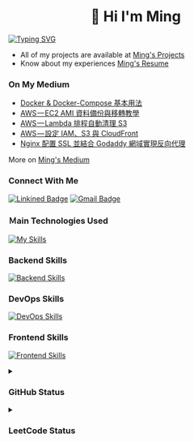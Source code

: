 <h1 align="center">👋 Hi I'm Ming</h1>

[![Typing SVG](https://readme-typing-svg.demolab.com?font=Fira+Code&size=30&weight=900&duration=3000&pause=1000&color=EFC7F7&center=true&vCenter=true&random=false&width=1024&lines=%E6%88%91%E5%8F%AA%E6%98%AF%E5%80%8B%E8%88%88%E8%B6%A3%E4%BD%BF%E7%84%B6%E7%9A%84%E5%B7%A5%E7%A8%8B%E5%B8%AB)](https://git.io/typing-svg)

- All of my projects are available at [Ming's Projects](https://www.minglin.vip/projects)
- Know about my experiences [Ming's Resume](https://www.minglin.vip/Ming's%20Resume.pdf)

<h3 align="left">On My Medium</h3>

<!-- MEDIUM-POST-LIST:START -->
- [Docker & Docker-Compose 基本用法](https://medium.com/@MingLin1995/docker-docker-compose-%E5%9F%BA%E6%9C%AC%E7%94%A8%E6%B3%95-c86f7ddd15b1?source=rss-c2fe90462a50------2)
- [AWS — EC2 AMI 資料備份與移轉教學](https://medium.com/@MingLin1995/aws-ec2-ami-%E8%B3%87%E6%96%99%E5%82%99%E4%BB%BD%E8%88%87%E7%A7%BB%E8%BD%89%E6%95%99%E5%AD%B8-85dad6cf0b2d?source=rss-c2fe90462a50------2)
- [AWS — Lambda 排程自動清理 S3](https://medium.com/@MingLin1995/aws-lambda-%E6%8E%92%E7%A8%8B%E8%87%AA%E5%8B%95%E6%B8%85%E7%90%86-s3-44b941e6c055?source=rss-c2fe90462a50------2)
- [AWS — 設定 IAM、S3 與 CloudFront](https://medium.com/@MingLin1995/aws-%E8%A8%AD%E5%AE%9A-iam-s3-%E8%88%87-cloudfront-d0c8ac5ec2e6?source=rss-c2fe90462a50------2)
- [Nginx 配置 SSL 並結合 Godaddy 網域實現反向代理](https://medium.com/@MingLin1995/nginx-%E9%85%8D%E7%BD%AE-ssl-%E4%B8%A6%E7%B5%90%E5%90%88-godaddy-%E7%B6%B2%E5%9F%9F%E5%AF%A6%E7%8F%BE%E5%8F%8D%E5%90%91%E4%BB%A3%E7%90%86-5f71de8b0907?source=rss-c2fe90462a50------2)
<!-- MEDIUM-POST-LIST:END -->

More on [Ming's Medium](https://medium.com/@MingLin1995)

<h3 align="left">Connect With Me</h3>

[![Linkined Badge](https://img.shields.io/badge/Linkined-blue?style=flat&logo=linkedin&logoColor=white&link=https%3A%2F%2Fwww.linkedin.com%2Fin%2Fyo036563%2F)](https://www.linkedin.com/in/youminglin/)
[![Gmail Badge](https://img.shields.io/badge/Gmail-red?style=flat&logo=gmail&logoColor=white)](mailto:ben014335@gmail.com)

<h3 align="left">Ｍain Technologies Used</h3>

[![My Skills](https://skillicons.dev/icons?i=ts,nestjs,postgres,prisma,docker,aws)](https://skillicons.dev)

<h3 align="left">Backend Skills</h3>

[![Backend Skills](https://skillicons.dev/icons?i=nodejs,express,py,flask,mysql,mongodb,redis,jest)](https://skillicons.dev)

<h3 align="left">DevOps Skills</h3>

[![DevOps Skills](https://skillicons.dev/icons?i=git,github,gitlab,githubactions,gcp,ubuntu,nginx,linux)](https://skillicons.dev)

<h3 align="left">Frontend Skills</h3>

[![Frontend Skills](https://skillicons.dev/icons?i=html,css,js,bootstrap)](https://skillicons.dev)

<details>

<summary><h3 align="left">GitHub Status</h3></summary>

<p><img align="center" src="https://github-readme-stats-minglin1995s-projects.vercel.app/api/top-langs?username=minglin1995&count_private=true&theme=ambient_gradient&show_icons=true&locale=en&layout=compact&hide_border=true&hide=html,css,scss&langs_count=3" alt="minglin1995" /></p>

<p><img align="center" src="https://github-readme-stats-minglin1995s-projects.vercel.app/api?username=minglin1995&count_private=true&theme=ambient_gradient&show_icons=true&locale=en&hide=issues,contribs&hide_border=true" alt="minglin1995" /></p>

<p><img align="center" src="https://github-readme-streak-stats.herokuapp.com/?user=minglin1995&count_private=true&theme=ambient_gradient&hide_border=true" alt="minglin1995" /></p>

</details>

<details>
<summary><h3 align="left">LeetCode Status</h3></summary>

![Leetcode Stats](https://leetcard.jacoblin.cool/MingLin1995?theme=light,unicorn&ext=heatmap)

</details>

